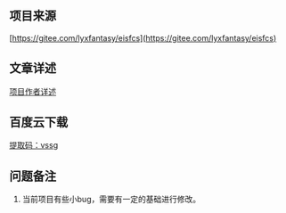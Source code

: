 ## 项目来源
[https://gitee.com/lyxfantasy/eisfcs](https://gitee.com/lyxfantasy/eisfcs)
## 文章详述
[项目作者详述](https://gitee.com/lyxfantasy/eisfcs)
## 百度云下载
[提取码：vssg](https://pan.baidu.com/s/11rSUMipsbit_h0YWQt8TGw)
## 问题备注
1. 当前项目有些小bug，需要有一定的基础进行修改。